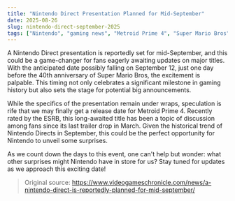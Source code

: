 ```yaml
---
title: "Nintendo Direct Presentation Planned for Mid-September"
date: 2025-08-26
slug: nintendo-direct-september-2025
tags: ["Nintendo", "gaming news", "Metroid Prime 4", "Super Mario Bros"]
---
```


A Nintendo Direct presentation is reportedly set for mid-September, and this could be a game-changer for fans eagerly awaiting updates on major titles. With the anticipated date possibly falling on September 12, just one day before the 40th anniversary of Super Mario Bros, the excitement is palpable. This timing not only celebrates a significant milestone in gaming history but also sets the stage for potential big announcements.

While the specifics of the presentation remain under wraps, speculation is rife that we may finally get a release date for Metroid Prime 4. Recently rated by the ESRB, this long-awaited title has been a topic of discussion among fans since its last trailer drop in March. Given the historical trend of Nintendo Directs in September, this could be the perfect opportunity for Nintendo to unveil some surprises.

As we count down the days to this event, one can't help but wonder: what other surprises might Nintendo have in store for us? Stay tuned for updates as we approach this exciting date!
> Original source: https://www.videogameschronicle.com/news/a-nintendo-direct-is-reportedly-planned-for-mid-september/